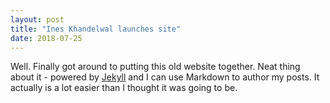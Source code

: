 ```yaml
---
layout: post
title: "Ines Khandelwal launches site"
date: 2018-07-25
---
```


Well. Finally got around to putting this old website together. Neat thing about it - powered by [Jekyll](http://jekyllrb.com) and I can use Markdown to author my posts. It actually is a lot easier than I thought it was going to be.
